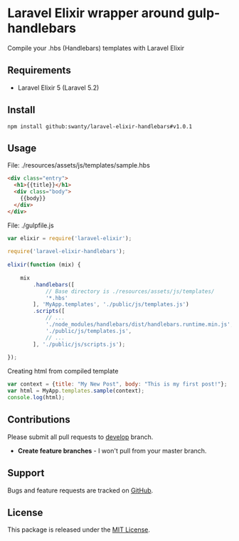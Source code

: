 # Laravel Elixir wrapper around gulp-handlebars

Compile your .hbs (Handlebars) templates with Laravel Elixir

## Requirements

* Laravel Elixir 5 (Laravel 5.2)

## Install

```
npm install github:swanty/laravel-elixir-handlebars#v1.0.1
```

## Usage

File: ./resources/assets/js/templates/sample.hbs
```html
<div class="entry">
  <h1>{{title}}</h1>
  <div class="body">
    {{body}}
  </div>
</div>
```

File: ./gulpfile.js
```javascript
var elixir = require('laravel-elixir');
 
require('laravel-elixir-handlebars');
 
elixir(function (mix) {
 
    mix
        .handlebars([
            // Base directory is ./resources/assets/js/templates/
            '*.hbs'
        ], 'MyApp.templates', './public/js/templates.js')
        .scripts([
            // ...
            './node_modules/handlebars/dist/handlebars.runtime.min.js',
            './public/js/templates.js',
            // ...
        ], './public/js/scripts.js');
    
});
```

Creating html from compiled template
```javascript
var context = {title: "My New Post", body: "This is my first post!"};
var html = MyApp.templates.sample(context);
console.log(html);
```

## Contributions

Please submit all pull requests to [develop](https://github.com/Swanty/laravel-elixir-handlebars/tree/develop) branch.

- **Create feature branches** - I won't pull from your master branch.

## Support

Bugs and feature requests are tracked on [GitHub](https://github.com/Swanty/laravel-elixir-handlebars/issues).

## License

This package is released under the [MIT License](LICENSE).
